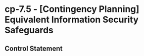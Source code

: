 # cp-7.5 - \[Contingency Planning\] Equivalent Information Security Safeguards

## Control Statement

